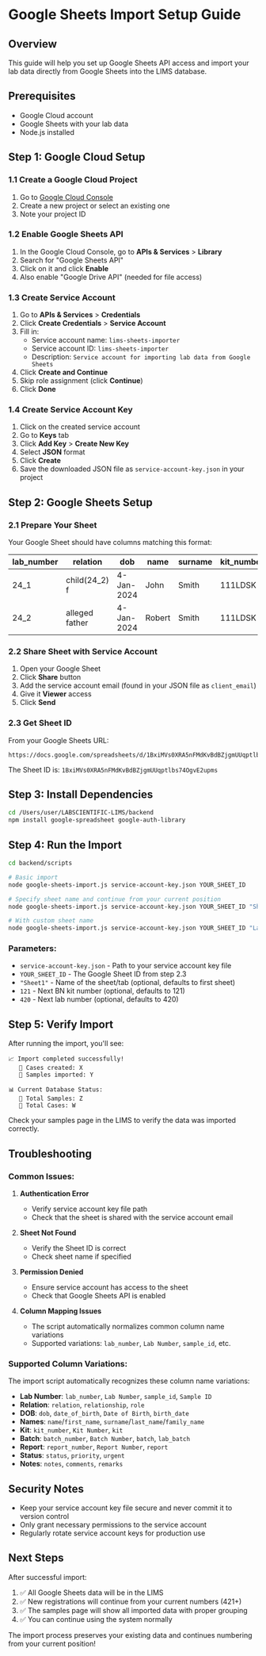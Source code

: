 # Google Sheets Import Setup Guide

## Overview
This guide will help you set up Google Sheets API access and import your lab data directly from Google Sheets into the LIMS database.

## Prerequisites
- Google Cloud account
- Google Sheets with your lab data
- Node.js installed

## Step 1: Google Cloud Setup

### 1.1 Create a Google Cloud Project
1. Go to [Google Cloud Console](https://console.cloud.google.com/)
2. Create a new project or select an existing one
3. Note your project ID

### 1.2 Enable Google Sheets API
1. In the Google Cloud Console, go to **APIs & Services** > **Library**
2. Search for "Google Sheets API"
3. Click on it and click **Enable**
4. Also enable "Google Drive API" (needed for file access)

### 1.3 Create Service Account
1. Go to **APIs & Services** > **Credentials**
2. Click **Create Credentials** > **Service Account**
3. Fill in:
   - Service account name: `lims-sheets-importer`
   - Service account ID: `lims-sheets-importer`
   - Description: `Service account for importing lab data from Google Sheets`
4. Click **Create and Continue**
5. Skip role assignment (click **Continue**)
6. Click **Done**

### 1.4 Create Service Account Key
1. Click on the created service account
2. Go to **Keys** tab
3. Click **Add Key** > **Create New Key**
4. Select **JSON** format
5. Click **Create**
6. Save the downloaded JSON file as `service-account-key.json` in your project

## Step 2: Google Sheets Setup

### 2.1 Prepare Your Sheet
Your Google Sheet should have columns matching this format:

| lab_number | relation | dob | name | surname | kit_number | batch_number | report_number | process_date | status | notes |
|------------|----------|-----|------|---------|------------|--------------|---------------|--------------|--------|-------|
| 24_1 | child(24_2) f | 4-Jan-2024 | John | Smith | 111LDSK | LDS_35 | LDSR_79 | 5-Jan-2024 | urgent | |
| 24_2 | alleged father | 4-Jan-2024 | Robert | Smith | 111LDSK | LDS_35 | LDSR_79 | 5-Jan-2024 | urgent | |

### 2.2 Share Sheet with Service Account
1. Open your Google Sheet
2. Click **Share** button
3. Add the service account email (found in your JSON file as `client_email`)
4. Give it **Viewer** access
5. Click **Send**

### 2.3 Get Sheet ID
From your Google Sheets URL:
```
https://docs.google.com/spreadsheets/d/1BxiMVs0XRA5nFMdKvBdBZjgmUUqptlbs74OgvE2upms/edit
```
The Sheet ID is: `1BxiMVs0XRA5nFMdKvBdBZjgmUUqptlbs74OgvE2upms`

## Step 3: Install Dependencies

```bash
cd /Users/user/LABSCIENTIFIC-LIMS/backend
npm install google-spreadsheet google-auth-library
```

## Step 4: Run the Import

```bash
cd backend/scripts

# Basic import
node google-sheets-import.js service-account-key.json YOUR_SHEET_ID

# Specify sheet name and continue from your current position
node google-sheets-import.js service-account-key.json YOUR_SHEET_ID "Sheet1" 121 420

# With custom sheet name
node google-sheets-import.js service-account-key.json YOUR_SHEET_ID "Lab Data 2024" 121 420
```

### Parameters:
- `service-account-key.json` - Path to your service account key file
- `YOUR_SHEET_ID` - The Google Sheet ID from step 2.3
- `"Sheet1"` - Name of the sheet/tab (optional, defaults to first sheet)
- `121` - Next BN kit number (optional, defaults to 121)
- `420` - Next lab number (optional, defaults to 420)

## Step 5: Verify Import

After running the import, you'll see:
```
📈 Import completed successfully!
   📁 Cases created: X
   🧪 Samples imported: Y

📊 Current Database Status:
   🧪 Total Samples: Z
   📁 Total Cases: W
```

Check your samples page in the LIMS to verify the data was imported correctly.

## Troubleshooting

### Common Issues:

1. **Authentication Error**
   - Verify service account key file path
   - Check that the sheet is shared with the service account email

2. **Sheet Not Found**
   - Verify the Sheet ID is correct
   - Check sheet name if specified

3. **Permission Denied**
   - Ensure service account has access to the sheet
   - Check that Google Sheets API is enabled

4. **Column Mapping Issues**
   - The script automatically normalizes common column name variations
   - Supported variations: `lab_number`, `Lab Number`, `sample_id`, etc.

### Supported Column Variations:
The import script automatically recognizes these column name variations:

- **Lab Number**: `lab_number`, `Lab Number`, `sample_id`, `Sample ID`
- **Relation**: `relation`, `relationship`, `role`
- **DOB**: `dob`, `date_of_birth`, `Date of Birth`, `birth_date`
- **Names**: `name`/`first_name`, `surname`/`last_name`/`family_name`
- **Kit**: `kit_number`, `Kit Number`, `kit`
- **Batch**: `batch_number`, `Batch Number`, `batch`, `lab_batch`
- **Report**: `report_number`, `Report Number`, `report`
- **Status**: `status`, `priority`, `urgent`
- **Notes**: `notes`, `comments`, `remarks`

## Security Notes

- Keep your service account key file secure and never commit it to version control
- Only grant necessary permissions to the service account
- Regularly rotate service account keys for production use

## Next Steps

After successful import:
1. ✅ All Google Sheets data will be in the LIMS
2. ✅ New registrations will continue from your current numbers (421+)
3. ✅ The samples page will show all imported data with proper grouping
4. ✅ You can continue using the system normally

The import process preserves your existing data and continues numbering from your current position!